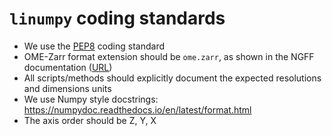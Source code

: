 # `linumpy` coding standards

* We use the [PEP8](https://peps.python.org/pep-0008/) coding standard
* OME-Zarr format extension should be `ome.zarr`, as shown in the NGFF documentation ([URL](https://ngff.openmicroscopy.org/0.4/index.html#bf2raw-layout))
* All scripts/methods should explicitly document the expected resolutions and dimensions units
* We use Numpy style docstrings: https://numpydoc.readthedocs.io/en/latest/format.html
* The axis order should be Z, Y, X

